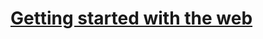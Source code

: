 # [Getting started with the web](https://developer.mozilla.org/en-US/docs/Learn/Getting_started_with_the_web)